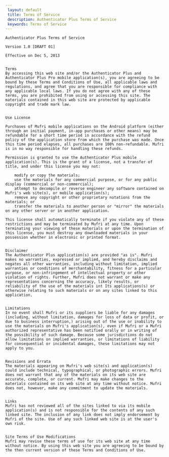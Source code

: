 ```yaml
---
 layout: default
 title: Terms of Service
 description: Authenticator Plus Terms of Service
 keywords: Terms of Service
---
```



    Authenticator Plus Terms of Service
    
    Version 1.0 [DRAFT 01]
    
    Effective on Dec 5, 2013
    
    
    Terms
    By accessing this web site and/or the Authenticator Plus and Authenticator Plus Pro mobile application(s), you are agreeing to be bound by these Terms and Conditions of Use, all applicable laws and regulations, and agree that you are responsible for compliance with any applicable local laws. If you do not agree with any of these terms, you are prohibited from using or accessing this site. The materials contained in this web site are protected by applicable copyright and trade mark law.
    
    
    Use License
    
    Purchases of Mufri mobile applications on the Android platform (either through an initial payment, in-app purchases or other means) may be refundable for a short time period in accordance with the refund policy of the application store from which the purchase was made. Once this time period elapses, all purchases are 100% non-refundable. Mufri is in no way responsible for handling these refunds.
    
    Permission is granted to use the Authenticator Plus mobile application(s). This is the grant of a license, not a transfer of title, and under this license you may not:
    
        modify or copy the materials;
        use the materials for any commercial purpose, or for any public display (commercial or non-commercial);
        attempt to decompile or reverse engineer any software contained on Mufri's web site(s), or mobile application(s);
        remove any copyright or other proprietary notations from the materials; or
        transfer the materials to another person or "mirror" the materials on any other server or in another application.
    
    This license shall automatically terminate if you violate any of these restrictions and may be terminated by Mufri at any time. Upon terminating your viewing of these materials or upon the termination of this license, you must destroy any downloaded materials in your possession whether in electronic or printed format.
    
    
    Disclaimer
    The Authenticator Plus application(s) are provided "as is". Mufri makes no warranties, expressed or implied, and hereby disclaims and negates all other warranties, including without limitation, implied warranties or conditions of merchantability, fitness for a particular purpose, or non-infringement of intellectual property or other violation of rights. Further, Mufri does not warrant or make any representations concerning the accuracy, likely results, or reliability of the use of the materials int Its applications(s) or otherwise relating to such materials or on any sites linked to this application.
    
    
    Limitations
    In no event shall Mufri or its suppliers be liable for any damages (including, without limitation, damages for loss of data or profit, or due to business interruption,) arising out of the use or inability to use the materials on Mufri's application(s), even if Mufri or a Mufri authorized representative has been notified orally or in writing of the possibility of such damage. Because some jurisdictions do not allow limitations on implied warranties, or limitations of liability for consequential or incidental damages, these limitations may not apply to you.
    
    
    Revisions and Errata
    The materials appearing on Mufri's web site(s) and application(s) could include technical, typographical, or photographic errors. Mufri does not warrant that any of the materials on its web site are accurate, complete, or current. Mufri may make changes to the materials contained on its web site at any time without notice. Mufri does not, however, make any commitment to update the materials.
    
    
    Links
    Mufri has not reviewed all of the sites linked to via its mobile application(s) and is not responsible for the contents of any such linked site. The inclusion of any link does not imply endorsement by Mufri of the site. Use of any such linked web site is at the user's own risk.
    
    
    Site Terms of Use Modifications
    Mufri may revise these terms of use for its web site at any time without notice. By using this web site you are agreeing to be bound by the then current version of these Terms and Conditions of Use.